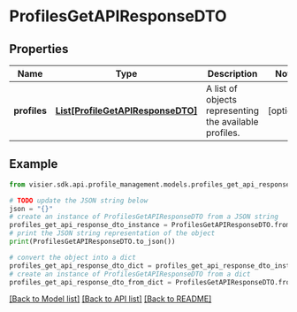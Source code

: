 # ProfilesGetAPIResponseDTO


## Properties

Name | Type | Description | Notes
------------ | ------------- | ------------- | -------------
**profiles** | [**List[ProfileGetAPIResponseDTO]**](ProfileGetAPIResponseDTO.md) | A list of objects representing the available profiles. | [optional] 

## Example

```python
from visier.sdk.api.profile_management.models.profiles_get_api_response_dto import ProfilesGetAPIResponseDTO

# TODO update the JSON string below
json = "{}"
# create an instance of ProfilesGetAPIResponseDTO from a JSON string
profiles_get_api_response_dto_instance = ProfilesGetAPIResponseDTO.from_json(json)
# print the JSON string representation of the object
print(ProfilesGetAPIResponseDTO.to_json())

# convert the object into a dict
profiles_get_api_response_dto_dict = profiles_get_api_response_dto_instance.to_dict()
# create an instance of ProfilesGetAPIResponseDTO from a dict
profiles_get_api_response_dto_from_dict = ProfilesGetAPIResponseDTO.from_dict(profiles_get_api_response_dto_dict)
```
[[Back to Model list]](../README.md#documentation-for-models) [[Back to API list]](../README.md#documentation-for-api-endpoints) [[Back to README]](../README.md)


